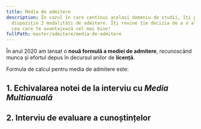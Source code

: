 ```yaml
---
title: Media de admitere
description: În cazul în care continui același domeniu de studii, îți punem la
  dispoziție 2 modalități de admitere. Îți revine ție decizia de a o alege pe
  cea care te avantajează cel mai bine!
fullPath: master/admitere/media-de-admitere
---
```

În anul 2020 am lansat o **nouă formulă a mediei de admitere**, recunoscând munca și efortul depus în decursul anilor de **licență**. 

Formula de calcul pentru media de admitere este: 

<Fig src="/uploads/codecogseqn-1-.png" alt="undefined" caption="undefined"></Fig>

## 1. Echivalarea notei de la interviu cu *Media Multianuală*



## 2. Interviu de evaluare a cunoștințelor